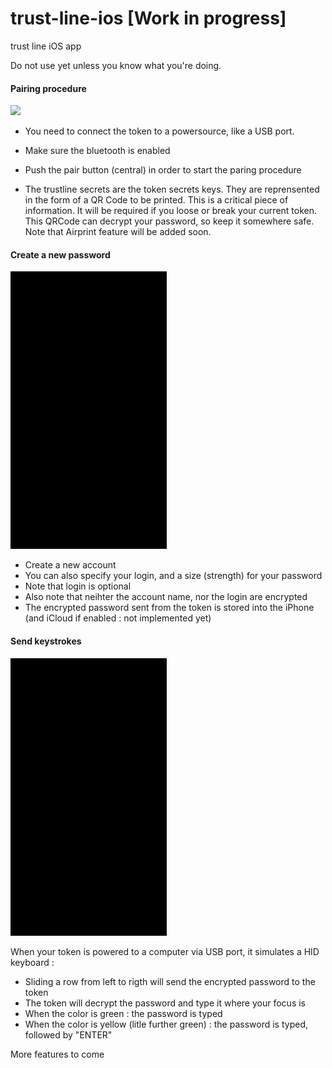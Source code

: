 # trust-line-ios [Work in progress]
trust line iOS app

Do not use yet unless you know what you're doing.

#### Pairing procedure
![](https://github.com/amoriello/trust-line-ios/raw/develop/demos/demo_pairing.gif)

- You need to connect the token to a powersource, like a USB port.

- Make sure the bluetooth is enabled

- Push the pair button (central) in order to start the paring procedure

- The trustline secrets are the token secrets keys. They are reprensented in the form of a QR Code to be printed.
This is a critical piece of information. It will be required if you loose or break your current token.
This QRCode can decrypt your password, so keep it somewhere safe. Note that Airprint feature will be added soon.



#### Create a new password
![](https://github.com/amoriello/trust-line-ios/raw/develop/demos/demo_create_password.gif)

- Create a new account
- You can also specify your login, and a size (strength) for your password
- Note that login is optional
- Also note that neihter the account name, nor the login are encrypted
- The encrypted password sent from the token is stored into the iPhone (and iCloud if enabled : not implemented yet)


#### Send keystrokes
![](https://github.com/amoriello/trust-line-ios/raw/develop/demos/demo_keyboard.gif)

When your token is powered to a computer via USB port, it simulates a HID keyboard :
- Sliding a row from left to rigth will send the encrypted password to the token
- The token will decrypt the password and type it where your focus is
- When the color is green : the password is typed
- When the color is yellow (litle further green) : the password is typed, followed by "ENTER"




More features to come
